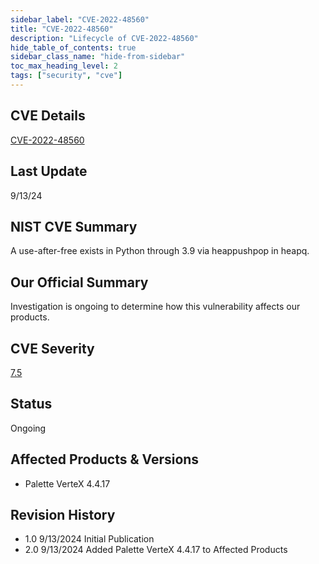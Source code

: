 ```yaml
---
sidebar_label: "CVE-2022-48560"
title: "CVE-2022-48560"
description: "Lifecycle of CVE-2022-48560"
hide_table_of_contents: true
sidebar_class_name: "hide-from-sidebar"
toc_max_heading_level: 2
tags: ["security", "cve"]
---
```


## CVE Details

[CVE-2022-48560](https://nvd.nist.gov/vuln/detail/CVE-2022-48560)

## Last Update

9/13/24

## NIST CVE Summary

A use-after-free exists in Python through 3.9 via heappushpop in heapq.

## Our Official Summary

Investigation is ongoing to determine how this vulnerability affects our products.

## CVE Severity

[7.5](https://nvd.nist.gov/vuln/detail/CVE-2022-48560)

## Status

Ongoing

## Affected Products & Versions

- Palette VerteX 4.4.17

## Revision History

- 1.0 9/13/2024 Initial Publication
- 2.0 9/13/2024 Added Palette VerteX 4.4.17 to Affected Products
